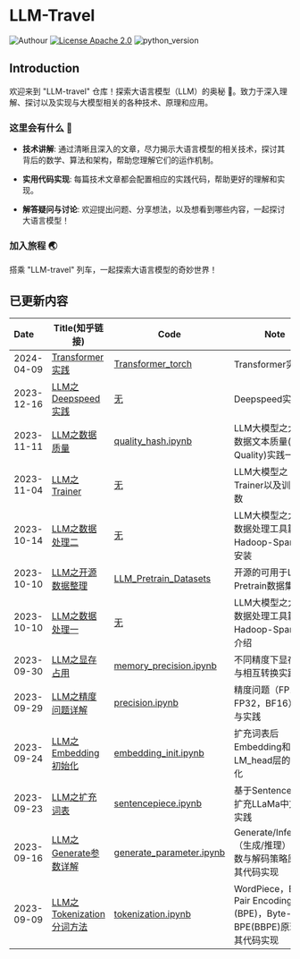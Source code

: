 # LLM-Travel  
![Authour](https://img.shields.io/badge/Author-Glan-red.svg) [![License Apache 2.0](https://img.shields.io/badge/license-Apache%202.0-blue.svg)](LICENSE) ![python_version](https://img.shields.io/badge/Python-3.x%2B-green.svg)


## Introduction

欢迎来到 "LLM-travel" 仓库！探索大语言模型（LLM）的奥秘 🚀。致力于深入理解、探讨以及实现与大模型相关的各种技术、原理和应用。

### 这里会有什么 🌟

- **技术讲解**: 通过清晰且深入的文章，尽力揭示大语言模型的相关技术，探讨其背后的数学、算法和架构，帮助您理解它们的运作机制。

- **实用代码实现**: 每篇技术文章都会配置相应的实践代码，帮助更好的理解和实现。

- **解答疑问与讨论**: 欢迎提出问题、分享想法，以及想看到哪些内容，一起探讨大语言模型！

### 加入旅程 🌏

搭乘 "LLM-travel" 列车，一起探索大语言模型的奇妙世界！

## 已更新内容

Date| Title(知乎链接)| Code| Note
:---|---|---|---
2024-04-09|[Transformer实践](https://www.zhihu.com/question/445556653/answer/3460351120)|[Transformer_torch](https://github.com/Glanvery/LLM-Travel/blob/main/transformer_torch.ipynb)|Transformer实践
2023-12-16|[LLM之Deepspeed实践](https://www.zhihu.com/question/371094177/answer/3330130413)|[无]()|Deepspeed实践
2023-11-11|[LLM之数据质量](https://zhuanlan.zhihu.com/p/670365989)|[quality_hash.ipynb](https://github.com/Glanvery/LLM-Travel/blob/main/quality_hash.ipynb)|LLM大模型之大规模数据文本质量(Text Quality)实践一
2023-11-04|[LLM之Trainer](https://zhuanlan.zhihu.com/p/662619853)|[无]()|LLM大模型之Trainer以及训练参数
2023-10-14|[LLM之数据处理二](https://zhuanlan.zhihu.com/p/661421095)|[无]()|LLM大模型之大规模数据处理工具篇Hadoop-Spark集群安装
2023-10-10|[LLM之开源数据整理](https://www.zhihu.com/question/609604943/answer/3248054165)|[LLM_Pretrain_Datasets](https://github.com/Glanvery/LLM-Travel/blob/main/LLM_Pretrain_Datasets.md)|开源的可用于LLM Pretrain数据集
2023-10-10|[LLM之数据处理一](https://zhuanlan.zhihu.com/p/660806587)|[无]()|LLM大模型之大规模数据处理工具篇Hadoop-Spark集群介绍
2023-09-30|[LLM之显存占用](https://zhuanlan.zhihu.com/p/658343628)|[memory_precision.ipynb](https://github.com/Glanvery/LLM-Travel/blob/main/memory_precision.ipynb)|不同精度下显存占用与相互转换实践
2023-09-29|[LLM之精度问题详解](https://zhuanlan.zhihu.com/p/657886517)|[precision.ipynb](https://github.com/Glanvery/LLM-Travel/blob/main/precision.ipynb)|精度问题（FP16，FP32，BF16）详解与实践
2023-09-24|[LLM之Embedding初始化](https://zhuanlan.zhihu.com/p/656335338)|[embedding_init.ipynb](https://github.com/Glanvery/LLM-Travel/blob/main/embedding_init.ipynb)|扩充词表后Embedding和LM_head层的初始化
2023-09-23|[LLM之扩充词表](https://zhuanlan.zhihu.com/p/655281268)|[sentencepiece.ipynb](https://github.com/Glanvery/LLM-Travel/blob/main/sentencepiece.ipynb)|基于SentencePiece扩充LLaMa中文词表实践
2023-09-16|[LLM之Generate参数详解](https://zhuanlan.zhihu.com/p/653926703)|[generate_parameter.ipynb](https://github.com/Glanvery/LLM-Travel/blob/main/generate_parameter.ipynb)|Generate/Inference（生成/推理）中参数与解码策略原理及其代码实现
2023-09-09|[LLM之Tokenization分词方法](https://zhuanlan.zhihu.com/p/652520262)|[tokenization.ipynb](https://github.com/Glanvery/LLM-Travel/blob/main/tokenization.ipynb)|WordPiece，Byte-Pair Encoding (BPE)，Byte-level BPE(BBPE)原理及其代码实现
